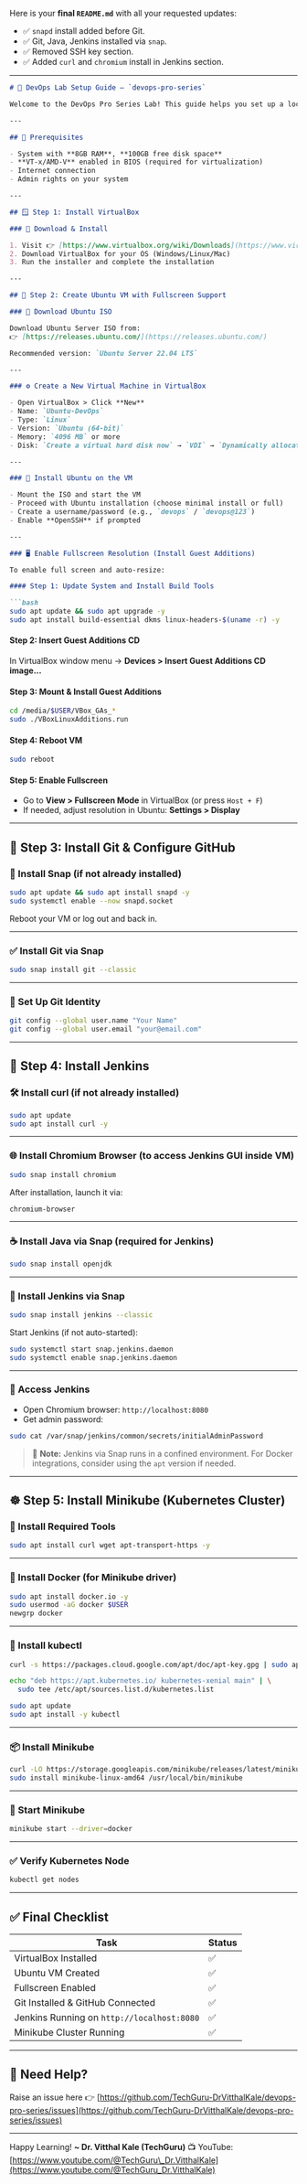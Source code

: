 Here is your **final `README.md`** with all your requested updates:

* ✅ `snapd` install added before Git.
* ✅ Git, Java, Jenkins installed via `snap`.
* ✅ Removed SSH key section.
* ✅ Added `curl` and `chromium` install in Jenkins section.

---

````markdown
# 🚀 DevOps Lab Setup Guide – `devops-pro-series`

Welcome to the DevOps Pro Series Lab! This guide helps you set up a local development environment using **VirtualBox**, **Ubuntu**, and essential DevOps tools like **GitHub**, **Jenkins**, and **Minikube**.

---

## 🧰 Prerequisites

- System with **8GB RAM**, **100GB free disk space**
- **VT-x/AMD-V** enabled in BIOS (required for virtualization)
- Internet connection
- Admin rights on your system

---

## 🪟 Step 1: Install VirtualBox

### 🔗 Download & Install

1. Visit 👉 [https://www.virtualbox.org/wiki/Downloads](https://www.virtualbox.org/wiki/Downloads)
2. Download VirtualBox for your OS (Windows/Linux/Mac)
3. Run the installer and complete the installation

---

## 🐧 Step 2: Create Ubuntu VM with Fullscreen Support

### 🔗 Download Ubuntu ISO

Download Ubuntu Server ISO from:  
👉 [https://releases.ubuntu.com/](https://releases.ubuntu.com/)

Recommended version: `Ubuntu Server 22.04 LTS`

---

### ⚙️ Create a New Virtual Machine in VirtualBox

- Open VirtualBox > Click **New**
- Name: `Ubuntu-DevOps`
- Type: `Linux`
- Version: `Ubuntu (64-bit)`
- Memory: `4096 MB` or more
- Disk: `Create a virtual hard disk now` → `VDI` → `Dynamically allocated` → `40 GB`+

---

### 💾 Install Ubuntu on the VM

- Mount the ISO and start the VM
- Proceed with Ubuntu installation (choose minimal install or full)
- Create a username/password (e.g., `devops` / `devops@123`)
- Enable **OpenSSH** if prompted

---

### 🖥️ Enable Fullscreen Resolution (Install Guest Additions)

To enable full screen and auto-resize:

#### Step 1: Update System and Install Build Tools

```bash
sudo apt update && sudo apt upgrade -y
sudo apt install build-essential dkms linux-headers-$(uname -r) -y
````

#### Step 2: Insert Guest Additions CD

In VirtualBox window menu → **Devices > Insert Guest Additions CD image...**

#### Step 3: Mount & Install Guest Additions

```bash
cd /media/$USER/VBox_GAs_*
sudo ./VBoxLinuxAdditions.run
```

#### Step 4: Reboot VM

```bash
sudo reboot
```

#### Step 5: Enable Fullscreen

* Go to **View > Fullscreen Mode** in VirtualBox (or press `Host + F`)
* If needed, adjust resolution in Ubuntu: **Settings > Display**

---

## 🐙 Step 3: Install Git & Configure GitHub

### 🧩 Install Snap (if not already installed)

```bash
sudo apt update && sudo apt install snapd -y
sudo systemctl enable --now snapd.socket
```

Reboot your VM or log out and back in.

---

### ✅ Install Git via Snap

```bash
sudo snap install git --classic
```

---

### 🔗 Set Up Git Identity

```bash
git config --global user.name "Your Name"
git config --global user.email "your@email.com"
```

---

## 🔧 Step 4: Install Jenkins

### 🛠️ Install curl (if not already installed)

```bash
sudo apt update
sudo apt install curl -y
```

---

### 🌐 Install Chromium Browser (to access Jenkins GUI inside VM)

```bash
sudo snap install chromium
```

After installation, launch it via:

```bash
chromium-browser
```

---

### ☕ Install Java via Snap (required for Jenkins)

```bash
sudo snap install openjdk
```

---

### 🔧 Install Jenkins via Snap

```bash
sudo snap install jenkins --classic
```

Start Jenkins (if not auto-started):

```bash
sudo systemctl start snap.jenkins.daemon
sudo systemctl enable snap.jenkins.daemon
```

---

### 🔑 Access Jenkins

* Open Chromium browser: `http://localhost:8080`
* Get admin password:

```bash
sudo cat /var/snap/jenkins/common/secrets/initialAdminPassword
```

> 📌 **Note:** Jenkins via Snap runs in a confined environment. For Docker integrations, consider using the `apt` version if needed.

---

## ☸️ Step 5: Install Minikube (Kubernetes Cluster)

### 🧰 Install Required Tools

```bash
sudo apt install curl wget apt-transport-https -y
```

---

### 🐳 Install Docker (for Minikube driver)

```bash
sudo apt install docker.io -y
sudo usermod -aG docker $USER
newgrp docker
```

---

### 🧪 Install kubectl

```bash
curl -s https://packages.cloud.google.com/apt/doc/apt-key.gpg | sudo apt-key add -

echo "deb https://apt.kubernetes.io/ kubernetes-xenial main" | \
  sudo tee /etc/apt/sources.list.d/kubernetes.list

sudo apt update
sudo apt install -y kubectl
```

---

### 📦 Install Minikube

```bash
curl -LO https://storage.googleapis.com/minikube/releases/latest/minikube-linux-amd64
sudo install minikube-linux-amd64 /usr/local/bin/minikube
```

---

### 🚀 Start Minikube

```bash
minikube start --driver=docker
```

---

### ✅ Verify Kubernetes Node

```bash
kubectl get nodes
```

---

## ✅ Final Checklist

| Task                                       | Status |
| ------------------------------------------ | ------ |
| VirtualBox Installed                       | ✅      |
| Ubuntu VM Created                          | ✅      |
| Fullscreen Enabled                         | ✅      |
| Git Installed & GitHub Connected           | ✅      |
| Jenkins Running on `http://localhost:8080` | ✅      |
| Minikube Cluster Running                   | ✅      |

---

## 🙋 Need Help?

Raise an issue here 👉 [https://github.com/TechGuru-DrVitthalKale/devops-pro-series/issues](https://github.com/TechGuru-DrVitthalKale/devops-pro-series/issues)

---

Happy Learning!
**\~ Dr. Vitthal Kale (TechGuru)**
📺 YouTube: [https://www.youtube.com/@TechGuru\_Dr.VitthalKale](https://www.youtube.com/@TechGuru_Dr.VitthalKale)
